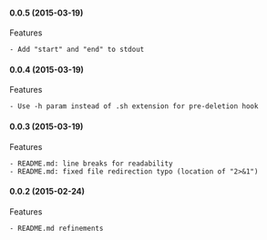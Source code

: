 #### 0.0.5 (2015-03-19)

Features

	- Add "start" and "end" to stdout



#### 0.0.4 (2015-03-19)

Features

	- Use -h param instead of .sh extension for pre-deletion hook



#### 0.0.3 (2015-03-19)

Features

	- README.md: line breaks for readability
	- README.md: fixed file redirection typo (location of "2>&1")



#### 0.0.2 (2015-02-24)

Features

	- README.md refinements

